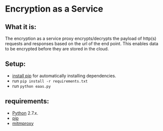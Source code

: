 Encryption as a Service
=======================

What it is:
-----------
The encryption as a service proxy encrypts/decrypts the payload of http(s) requests and responses
based on the url of the end point. This enables data to be encrypted before they are stored in
the cloud.

Setup:
------
* [install pip](http://pip.readthedocs.org/en/latest/installing.html) for automatically installing dependencies.
* run `pip install -r requirements.txt`
* run `python eaas.py`

requirements:
-------------
* [Python]() 2.7.x.
* [pip]()
* [mitmproxy]()
